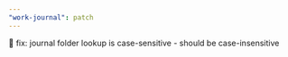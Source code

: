 ```yaml
---
"work-journal": patch
---
```


🐛 fix: journal folder lookup is case-sensitive - should be case-insensitive
